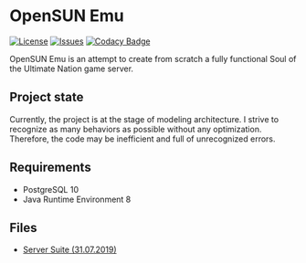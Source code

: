 # OpenSUN Emu

[![License](https://img.shields.io/github/license/cwanix/opensun-emu.svg)](LICENSE)
[![Issues](https://img.shields.io/github/issues/cwanix/opensun-emu.svg)](ISSUES)
[![Codacy Badge](https://api.codacy.com/project/badge/Grade/486a6e567a6c4c6396e67467a38175bc)](https://www.codacy.com/app/CwaniX/OpenSUN-Emu?utm_source=github.com&amp;utm_medium=referral&amp;utm_content=CwaniX/OpenSUN-Emu&amp;utm_campaign=Badge_Grade)

OpenSUN Emu is an attempt to create from scratch a fully functional Soul of the Ultimate Nation game server.

## Project state
Currently, the project is at the stage of modeling architecture. I strive to recognize as many behaviors as possible without any optimization. Therefore, the code may be inefficient and full of unrecognized errors.

## Requirements
 - PostgreSQL 10
 - Java Runtime Environment 8

## Files
 - [Server Suite (31.07.2019)](https://drive.google.com/open?id=18D...r9pEusguJf8rUe)
